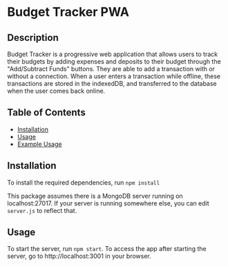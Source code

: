 # Budget Tracker PWA

## Description

Budget Tracker is a progressive web application that allows users to track their budgets by adding expenses and deposits to their budget through the "Add/Subtract Funds" buttons. They are able to add a transaction with or without a connection. When a user enters a transaction while offline, these transactions are stored in the indexedDB, and transferred to the database when the user comes back online.


## Table of Contents

- [Installation](#installation)
- [Usage](#usage)
- [Example Usage](#example-usage)


## Installation

To install the required dependencies, run `npm install`

This package assumes there is a MongoDB server running on localhost:27017. If your server is running somewhere else, you can edit `server.js` to reflect that.


## Usage

To start the server, run `npm start`. To access the app after starting the server, go to http://localhost:3001 in your browser.
